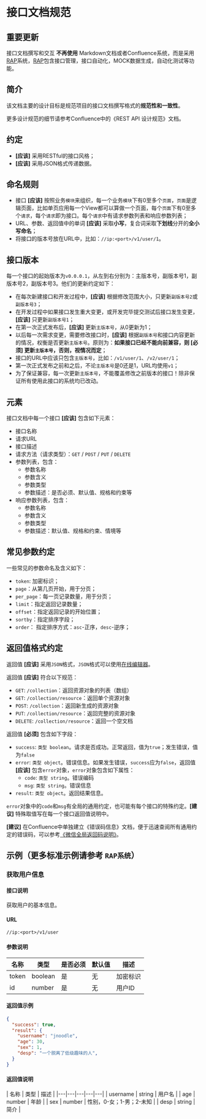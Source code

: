 # 接口文档规范

## 重要更新

接口文档撰写和交互 **不再使用** Markdown文档或者Confluence系统，而是采用[RAP](https://github.com/thx/RAP)系统，[RAP](https://github.com/thx/RAP)包含接口管理，接口自动化，MOCK数据生成，自动化测试等功能。

## 简介

该文档主要的设计目标是规范项目的接口文档撰写格式的**规范性和一致性**。

更多设计规范的细节请参考Confluence中的《REST API 设计规范》文档。

## 约定

+ **[应该]** 采用RESTful的接口风格；
+ **[应该]** 采用JSON格式传递数据。

## 命名规则

* 接口 **[应该]** 按照业务`模块`来组织，每一个业务`模块`下有0至多个`页面`，`页面`是逻辑页面，比如单页应用每一个View都可以算做一个页面，每个`页面`下有0至多个`请求`，每个`请求`即为接口。每个`请求`中有请求参数列表和响应参数列表；
* URL、参数、返回值中的单词 **[应该]** 采取**小写**，复合词采取**下划线**分开的**全小写命名**；
* 将接口的版本号放在URL中，比如：`//ip:<port>/v1/user/1`。


## 接口版本

每一个接口的起始版本为`v0.0.0.1`，从左到右分别为：主版本号，副版本号1，副版本号2，副版本号3。他们的更新约定如下：

* 在每次新建接口和开发过程中，**[应该]** 根据修改范围大小，只更新`副版本号2`或`副版本号3`；
* 在开发过程中如果接口发生重大变更，或开发完毕提交测试后接口发生变更，**[应该]** 只更新`副版本号1`；
* 在第一次正式发布后，**[应该]** 更新`主版本号`，从0更新为1；
* 以后每一次需求变更，需要修改接口时，**[应该]** 根据`副版本号`和接口内容更新的情况，权衡是否更新`主版本号`。原则为：**如果接口已经不能向前兼容，则 [必须] 更新`主版本号`，否则，视情况而定**；
* 接口的URL中应该只包含`主版本号`，比如：`/v1/user/1`、`/v2/user/1`；
* 第一次正式发布之前和之后，不论`主版本号`是0还是1，URL均使用`v1`；
* 为了保证兼容，每一次更新`主版本号`，不能覆盖修改之前版本的接口！除非保证所有使用此接口的系统均已改动。

## 元素

接口文档中每一个接口 **[应该]** 包含如下元素：

* 接口名称
* 请求URL
* 接口描述
* 请求方法（请求类型）：`GET` / `POST` / `PUT` / `DELETE`
* 参数列表，包含：
  * 参数名称
  * 参数含义
  * 参数类型
  * 参数描述：是否必须、默认值、规格和约束等 
* 响应参数列表，包含：
  * 参数名称
  * 参数含义
  * 参数类型
  * 参数描述：默认值、规格和约束、情境等 


## 常见参数约定

一些常见的参数命名及含义如下：

* `token`: 加密标识；
* `page`：从第几页开始，用于分页；
* `per_page`：每一页记录数量，用于分页；
* `limit`：指定返回记录数量；
* `offset`：指定返回记录的开始位置；
* `sortby`：指定排序字段；
* `order`： 指定排序方式：`asc`-正序，`desc`-逆序；


## 返回值格式约定

返回值 **[应该]** 采用`JSON`格式，`JSON`格式可以使用[在线编辑器](https://www.jsoneditoronline.org/)。

返回值 **[应该]** 符合以下规范：

* `GET`: `/collection`：返回资源对象的列表（数组）
* `GET`: `/collection/resource`：返回单个资源对象
* `POST`: `/collection`：返回新生成的资源对象
* `PUT`: `/collection/resource`：返回完整的资源对象
* `DELETE`: `/collection/resource`：返回一个空文档

返回值 **[必须]** 包含如下字段：

* `success`: `类型 boolean`。请求是否成功。正常返回，值为`true`；发生错误，值为`false`
* `error`: `类型 object`。错误信息。如果发生错误，`success`应为`false`，返回值 **[应该]** 包含`error`对象，`error`对象包含如下属性：
  * `code`: `类型 string`。错误编码
  * `msg`: `类型 string`。错误信息
* `result`: `类型 object`。返回结果信息。

`error`对象中的`code`和`msg`有全局的通用约定，也可能有每个接口的特殊约定。**[建议]** 特殊取值写在每一个接口返回值说明中。

 **[建议]** 在Confluence中单独建立《错误码信息》文档，便于迅速查阅所有通用约定的错误码，可以参考[《微信全局返回码说明》](http://mp.weixin.qq.com/wiki/17/fa4e1434e57290788bde25603fa2fcbd.html)。


## 示例（更多标准示例请参考 `RAP系统`）

### 获取用户信息

#### 接口说明

获取用户的基本信息。

#### URL

```
//ip:<port>/v1/user
```

#### 参数说明

| 名称 | 类型 | 是否必须 | 默认值 | 描述 |
|---|---|---|---|---|
| token | boolean | 是 | 无 | 加密标识 |
| id | number | 是 | 无 | 用户ID |

#### 返回值示例

```json
{
  "success": true,
  "result": {
    "username": "jnoodle",
    "age": 30,
    "sex": 1,
    "desp": "一个脱离了低级趣味的人",
  }
}
```

#### 返回值说明

| 名称 | 类型 | 描述 |
|---|---|---|---|---|
| username | string | 用户名 |
| age | number | 年龄 |
| sex | number | 性别，0-女；1-男；2-未知 |
| desp | string | 简介 |



















